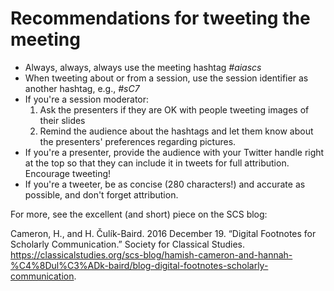# Recommendations for tweeting the meeting

- Always, always, always use the meeting hashtag *#aiascs*
- When tweeting about or from a session, use the session identifier as another hashtag, e.g., *#sC7*
- If you're a session moderator:
    1. Ask the presenters if they are OK with people tweeting images of their slides
    1. Remind the audience about the hashtags and let them know about the presenters' preferences regarding pictures.
- If you're a presenter, provide the audience with your Twitter handle right at the top so that they can include it in tweets for full attribution. Encourage tweeting!
- If you're a tweeter, be as concise (280 characters!) and accurate as possible, and don't forget attribution.

For more, see the excellent (and short) piece on the SCS blog:

Cameron, H., and H. Čulík-Baird. 2016 December 19. “Digital Footnotes for Scholarly Communication.” Society for Classical Studies. https://classicalstudies.org/scs-blog/hamish-cameron-and-hannah-%C4%8Dul%C3%ADk-baird/blog-digital-footnotes-scholarly-communication.
